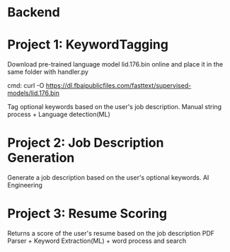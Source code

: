 # Backend

# Project 1: KeywordTagging
Download pre-trained language model lid.176.bin online and place it in the same folder with handler.py

cmd: curl -O https://dl.fbaipublicfiles.com/fasttext/supervised-models/lid.176.bin

Tag optional keywords based on the user's job description.
Manual string process + Language detection(ML)

# Project 2: Job Description Generation

Generate a job description based on the user's optional keywords.
AI Engineering

# Project 3: Resume Scoring

Returns a score of the user's resume based on the job description
PDF Parser + Keyword Extraction(ML) + word process and search